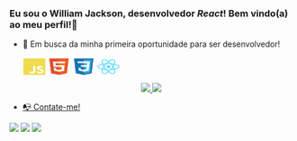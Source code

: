 ### Eu sou o William Jackson, desenvolvedor *React*! Bem vindo(a) ao meu perfil!👋
- 🌱 Em busca da minha primeira oportunidade para ser desenvolvedor!
  <div style="display: inline_block"><br>
    <img align="center" alt="Will-Js" height="30" width="40" src="https://raw.githubusercontent.com/devicons/devicon/master/icons/javascript/javascript-plain.svg">
    <img align="center" alt="Will-HTML" height="30" width="40" src="https://raw.githubusercontent.com/devicons/devicon/master/icons/html5/html5-original.svg">
    <img align="center" alt="Will-CSS" height="30" width="40" src="https://raw.githubusercontent.com/devicons/devicon/master/icons/css3/css3-original.svg">
    <img align="center" alt="Will-CSS" height="30" width="40" src="https://raw.githubusercontent.com/devicons/devicon/master/icons/react/react-original.svg">
</div>

<div align="center">
  <a href="https://github.com/Will-Jacks">
  <img height="180em" src="https://github-readme-stats.vercel.app/api?username=Will-Jacks&show_icons=true&theme=dark&include_all_commits=true&count_private=true"/>
  <img height="180em" src="https://github-readme-stats.vercel.app/api/top-langs/?username=Will-Jacks&layout=compact&langs_count=7&theme=dark"/>
</div>

- 📭 Contate-me!
<div>
  <a href="https://www.instagram.com/_will_jack/" target="_blank"><img src="https://img.shields.io/badge/Instagram-E4405F?style=for-the-badge&logo=instagram&logoColor=white"></a>
  <a href="https://wa.me/5584992134512" target="_blank"><img src="https://img.shields.io/badge/WhatsApp-25D366?style=for-the-badge&logo=whatsapp&logoColor=white"></a>
  <a href="https://www.linkedin.com/in/william-jackson-souza/" target="_blank"><img src="https://img.shields.io/badge/LinkedIn-0077B5?style=for-the-badge&logo=linkedin&logoColor=white"></a>
</div>
<br>
<br>
<br>
  
<!--![Snake animation](https://github.com/Will-Jacks/Will-Jacks/blob/output/github-contribution-grid-snake.svg)-->
<!--![snake animation](https://github.com/Will-Jacks/Will-Jacks/blob/output/github-contribution-grid-snake2.svg)-->

